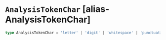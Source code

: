 # `AnalysisTokenChar` [alias-AnalysisTokenChar]
```typescript
type AnalysisTokenChar = 'letter' | 'digit' | 'whitespace' | 'punctuation' | 'symbol' | 'custom';
```
